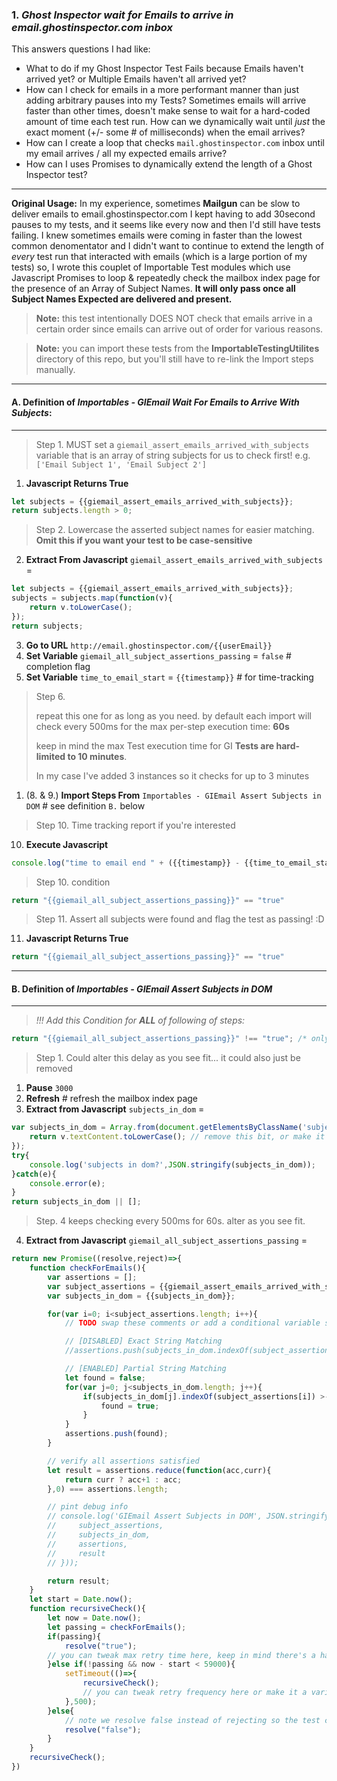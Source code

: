 ### 1. _Ghost Inspector wait for Emails to arrive in ___email.ghostinspector.com___ inbox_

This answers questions I had like:
- What to do if my Ghost Inspector Test Fails because Emails haven't arrived yet? or Multiple Emails haven't all arrived yet?
- How can I check for emails in a more performant manner than just adding arbitrary pauses into my Tests?
    Sometimes emails will arrive faster than other times, doesn't make sense to wait for a hard-coded amount of time each test run. How can we dynamically wait until *just* the exact moment (+/- some # of milliseconds) when the email arrives?
- How can I create a loop that checks `mail.ghostinspector.com` inbox until my email arrives / all my expected emails arrive?
- How can I uses Promises to dynamically extend the length of a Ghost Inspector test?

---

**Original Usage:** In my experience, sometimes **Mailgun** can be slow to deliver emails to email.ghostinspector.com I kept having to add 30second pauses to my tests, and it seems like every now and then I'd still have tests failing. I knew sometimes emails were coming in faster than the lowest common denomentator and I didn't want to continue to extend the length of _every_ test run that interacted with emails (which is a large portion of my tests) so, I wrote this couplet of Importable Test modules which use Javascript Promises to loop & repeatedly check the mailbox index page for the presence of an Array of Subject Names. __It will only pass once all Subject Names Expected are delivered and present.__

> **Note:** this test intentionally DOES NOT check that emails arrive in a certain order since emails can arrive out of order for various reasons.

> **Note:** you can import these tests from the **ImportableTestingUtilites** directory of this repo, but you'll still have to re-link the Import steps manually.

---
<a id="markdown-a-definition-of-___importables---giemail-wait-for-emails-to-arrive-with-subjects___" name="a-definition-of-___importables---giemail-wait-for-emails-to-arrive-with-subjects___"></a>
#### A. Definition of ___Importables - GIEmail Wait For Emails to Arrive With Subjects___:
---
> Step 1. MUST set a `giemail_assert_emails_arrived_with_subjects` variable that is an array of string subjects for us to check first! e.g. `['Email Subject 1', 'Email Subject 2']`
1. **Javascript Returns True**
```js
let subjects = {{giemail_assert_emails_arrived_with_subjects}};
return subjects.length > 0;
```
> Step 2. Lowercase the asserted subject names for easier matching. **Omit this if you want your test to be case-sensitive**
2. **Extract From Javascript** `giemail_assert_emails_arrived_with_subjects` =
```js
let subjects = {{giemail_assert_emails_arrived_with_subjects}};
subjects = subjects.map(function(v){
    return v.toLowerCase();
});
return subjects;
```
3. **Go to URL** `http://email.ghostinspector.com/{{userEmail}}`
4. **Set Variable** `giemail_all_subject_assertions_passing` = `false` # completion flag
5. **Set Variable** `time_to_email_start` = `{{timestamp}}` # for time-tracking
> Step 6.
>
> repeat this one for as long as you need. by default each import will check every 500ms for the max per-step execution time: **60s**
>
> keep in mind the max Test execution time for GI **Tests are hard-limited to 10 minutes**.
>
> In my case I've added 3 instances so it checks for up to 3 minutes
1. (8. & 9.) **Import Steps From** `Importables - GIEmail Assert Subjects in DOM`  # see definition `B.` below
> Step 10. Time tracking report if you're interested
10. **Execute Javascript**
```js
console.log("time to email end " + ({{timestamp}} - {{time_to_email_start}}));
```
>Step 10. condition
```js
return "{{giemail_all_subject_assertions_passing}}" == "true"
```
> Step 11. Assert all subjects were found and flag the test as passing! :D
11. **Javascript Returns True**
```js
return "{{giemail_all_subject_assertions_passing}}" == "true"
```

---

<a id="markdown-b-definition-of-___importables---giemail-assert-subjects-in-dom___" name="b-definition-of-___importables---giemail-assert-subjects-in-dom___"></a>
#### B. Definition of ___Importables - GIEmail Assert Subjects in DOM___
---
> *!!! Add this Condition for **ALL** of following of steps:*
```js
return "{{giemail_all_subject_assertions_passing}}" !== "true"; /* only check subjects if all asserts are not yet passing. */
```

> Step 1. Could alter this delay as you see fit... it could also just be removed
1. **Pause** `3000`
1. **Refresh** # refresh the mailbox index page
1. **Extract from Javascript** `subjects_in_dom` =
```js
var subjects_in_dom = Array.from(document.getElementsByClassName('subject')).map(function(v){
    return v.textContent.toLowerCase(); // remove this bit, or make it conditional based on a variable if you want case-sensitive matching
});
try{
    console.log('subjects in dom?',JSON.stringify(subjects_in_dom));
}catch(e){
    console.error(e);
}
return subjects_in_dom || [];
```
> Step. 4 keeps checking every 500ms for 60s. alter as you see fit.
4. **Extract from Javascript** `giemail_all_subject_assertions_passing` =
```js
return new Promise((resolve,reject)=>{
    function checkForEmails(){
        var assertions = [];
        var subject_assertions = {{giemail_assert_emails_arrived_with_subjects}};
        var subjects_in_dom = {{subjects_in_dom}};

        for(var i=0; i<subject_assertions.length; i++){
            // TODO swap these comments or add a conditional variable switch if you want full string matching vs. partial string matching

            // [DISABLED] Exact String Matching
            //assertions.push(subjects_in_dom.indexOf(subject_assertions[i]) >-1)

            // [ENABLED] Partial String Matching
            let found = false;
            for(var j=0; j<subjects_in_dom.length; j++){
                if(subjects_in_dom[j].indexOf(subject_assertions[i]) >- 1){
                    found = true;
                }
            }
            assertions.push(found);
        }

        // verify all assertions satisfied
        let result = assertions.reduce(function(acc,curr){
            return curr ? acc+1 : acc;
        },0) === assertions.length;

        // pint debug info
        // console.log('GIEmail Assert Subjects in DOM', JSON.stringify({
        //     subject_assertions,
        //     subjects_in_dom,
        //     assertions,
        //     result
        // }));

        return result;
    }
    let start = Date.now();
    function recursiveCheck(){
        let now = Date.now();
        let passing = checkForEmails();
        if(passing){
            resolve("true");
        // you can tweak max retry time here, keep in mind there's a hard limit of 60s
        }else if(!passing && now - start < 59000){
            setTimeout(()=>{
                recursiveCheck();
                // you can tweak retry frequency here or make it a variable
            },500);
        }else{
            // note we resolve false instead of rejecting so the test can continue
            resolve("false");
        }
    }
    recursiveCheck();
})
```
